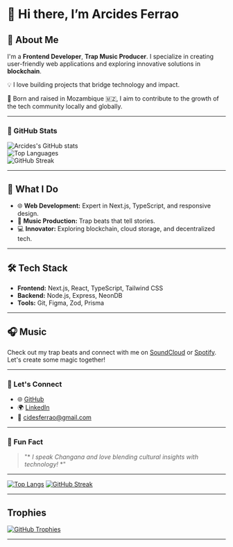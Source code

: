 # 👋 Hi there, I’m Arcides Ferrao

## 🌟 About Me

I'm a **Frontend Developer**, **Trap Music Producer**. 
I specialize in creating user-friendly web applications and exploring innovative solutions in **blockchain**.  

💡 I love building projects that bridge technology and impact.  

📍 Born and raised in Mozambique 🇲🇿, I aim to contribute to the growth of the tech community locally and globally.

---

### 🚀 GitHub Stats
![Arcides's GitHub stats](https://github-readme-stats.vercel.app/api?username=ArcidesFerrao&show_icons=true&theme=radical)  
![Top Languages](https://github-readme-stats.vercel.app/api/top-langs/?username=ArcidesFerrao&layout=compact&theme=radical)  
![GitHub Streak](https://github-readme-streak-stats.herokuapp.com/?user=ArcidesFerrao&theme=radical)

---

## 🚀 What I Do

- 🌐 **Web Development:** Expert in Next.js, TypeScript, and responsive design.
- 🎵 **Music Production:** Trap beats that tell stories.
- 💻 **Innovator:** Exploring blockchain, cloud storage, and decentralized tech.

---


## 🛠️ Tech Stack

- **Frontend:** Next.js, React, TypeScript, Tailwind CSS  
- **Backend:** Node.js, Express, NeonDB  
- **Tools:** Git, Figma, Zod, Prisma  

---

## 🎧 Music

Check out my trap beats and connect with me on [SoundCloud](#) or [Spotify](#). Let's create some magic together!

---

### 🔗 Let's Connect
- 🌐 [GitHub](https://github.com/ArcidesFerrao)
- 🌍 [LinkedIn](#)
- 📧 cidesferrao@gmail.com

---

### 🔗 Fun Fact

> "* *I speak Changana and love blending cultural insights with technology!* *"

---

[![Top Langs](https://github-readme-stats.vercel.app/api/top-langs/?username=arcidesferrao&layout=donut&langs_count=7&theme=tokyonight&hide_border=true)](https://github.com/arcidesferrao/github-readme-stats)
[![GitHub Streak](https://streak-stats.demolab.com?user=ArcidesFerrao&theme=tokyonight&hide_border=true&border_radius=4.4&date_format=j%20M%5B%20Y%5D&card_width=488&card_height=200&fire=EB5454&hide_total_contributions=true)](https://git.io/streak-stats)

---

## Trophies

[![GitHub Trophies](https://github-profile-trophy.vercel.app/?username=ArcidesFerrao&theme=radical)](https://github.com/ryo-ma/github-profile-trophy)

---

<!---
ArcidesFerrao/ArcidesFerrao is a ✨ special ✨ repository because its `README.md` (this file) appears on your GitHub profile.
You can click the Preview link to take a look at your changes.
--->
